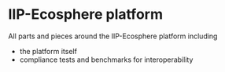 # IIP-Ecosphere platform

All parts and pieces around the IIP-Ecosphere platform including

* the platform itself
* compliance tests and benchmarks for interoperability